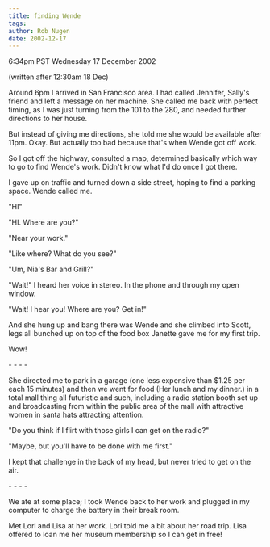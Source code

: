 ```yaml
---
title: finding Wende
tags: 
author: Rob Nugen
date: 2002-12-17
---
```


<p class=date>6:34pm PST Wednesday 17 December 2002</p>

<p class=note>(written after 12:30am 18 Dec)</p>

<p>Around 6pm I arrived in San Francisco area.  I had called Jennifer,
Sally's friend and left a message on her machine.  She called me back
with perfect timing, as I was just turning from the 101 to the 280,
and needed further directions to her house.</p>

<p>But instead of giving me directions, she told me she would be
available after 11pm.  Okay.  But actually too bad because that's when
Wende got off work.</p>

<p>So I got off the highway, consulted a map, determined basically
which way to go to find Wende's work.  Didn't know what I'd do once I
got there.</p>

<p>I gave up on traffic and turned down a side street, hoping to find
a parking space.  Wende called me.</p>

<p>"HI"</p>

<p>"HI.  Where are you?"</p>

<p>"Near your work."</p>

<p>"Like where?  What do you see?"</p>

<p>"Um, Nia's Bar and Grill?"</p>

<p>"Wait!"  I heard her voice in stereo.  In the phone and through my
open window.</p>

<p>"Wait!  I hear you!  Where are you?  Get in!"</p>

<p>And she hung up and bang there was Wende and she climbed into
Scott, legs all bunched up on top of the food box Janette gave me for
my first trip.</p>

<p>Wow!</p>

<p>- - - -</p>

<p>She directed me to park in a garage (one less expensive than $1.25
per each 15 minutes) and then we went for food (Her lunch and my
dinner.)  in a total mall thing all futuristic and such, including a
radio station booth set up and broadcasting from within the public
area of the mall with attractive women in santa hats attracting
attention.</p>

<p>"Do you think if I flirt with those girls I can get on the radio?"</p>

<p>"Maybe, but you'll have to be done with me first."</p>

<p>I kept that challenge in the back of my head, but never tried to
get on the air.</p>

<p>- - - -</p>

<p>We ate at some place; I took Wende back to her work and plugged in
my computer to charge the battery in their break room.</p>

<p>Met Lori and Lisa at her work.  Lori told me a bit about her road
trip.  Lisa offered to loan me her museum membership so I can get in
free!</p>
